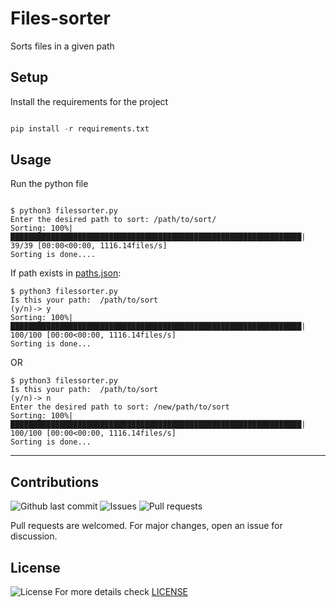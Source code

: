 
# Files-sorter

Sorts files in a given path

## Setup
Install the requirements for the project
```py

pip install -r requirements.txt

```  


## Usage

Run the python file

```

$ python3 filessorter.py
Enter the desired path to sort: /path/to/sort/
Sorting: 100%|█████████████████████████████████████████████████████████████████| 39/39 [00:00<00:00, 1116.14files/s]
Sorting is done....
```
If path exists in [paths.json](paths.json):
```
$ python3 filessorter.py
Is this your path:  /path/to/sort
(y/n)-> y
Sorting: 100%|█████████████████████████████████████████████████████████████████| 100/100 [00:00<00:00, 1116.14files/s]
Sorting is done...
```
OR
```
$ python3 filessorter.py
Is this your path:  /path/to/sort
(y/n)-> n
Enter the desired path to sort: /new/path/to/sort
Sorting: 100%|█████████████████████████████████████████████████████████████████| 100/100 [00:00<00:00, 1116.14files/s]
Sorting is done...
```
---
## Contributions
![Github last commit](https://img.shields.io/github/last-commit/TrlRizu/Files-sorter?label=Last%20commit)     ![Issues](https://img.shields.io/github/issues-raw/TrlRizu/Files-sorter?label=Issues) ![Pull requests](https://img.shields.io/github/issues-pr-raw/TrlRizu/Files-sorter?label=Pull%20requests)

Pull requests are welcomed. 
For major changes, open an issue for discussion.


## License
![License](https://img.shields.io/github/license/TrlRizu/Files-sorter?color=blue&label=License)
For more details check [LICENSE](https://github.com/TrlRizu/Files-sorter/blob/main/LICENSE)